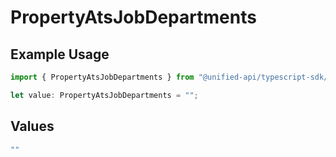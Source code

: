 # PropertyAtsJobDepartments

## Example Usage

```typescript
import { PropertyAtsJobDepartments } from "@unified-api/typescript-sdk/sdk/models/shared";

let value: PropertyAtsJobDepartments = "";
```

## Values

```typescript
""
```
